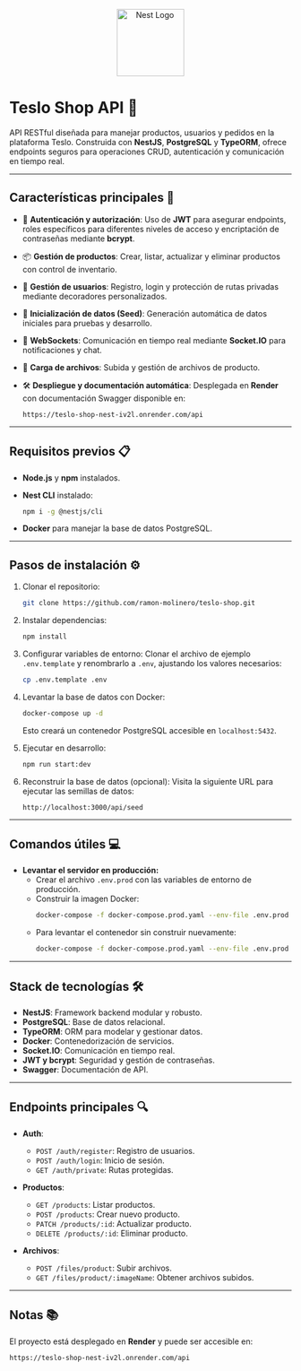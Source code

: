 <p align="center">
  <a href="http://nestjs.com/" target="blank"><img src="https://nestjs.com/img/logo-small.svg" width="120" alt="Nest Logo" /></a>
</p>

# Teslo Shop API 🚀

API RESTful diseñada para manejar productos, usuarios y pedidos en la plataforma Teslo. Construida con **NestJS**, **PostgreSQL** y **TypeORM**, ofrece endpoints seguros para operaciones CRUD, autenticación y comunicación en tiempo real.

---

## **Características principales** 🌟

- 🔐 **Autenticación y autorización**: Uso de **JWT** para asegurar endpoints, roles específicos para diferentes niveles de acceso y encriptación de contraseñas mediante **bcrypt**.
- 📦 **Gestión de productos**: Crear, listar, actualizar y eliminar productos con control de inventario.
- 👥 **Gestión de usuarios**: Registro, login y protección de rutas privadas mediante decoradores personalizados.
- 🌱 **Inicialización de datos (Seed)**: Generación automática de datos iniciales para pruebas y desarrollo.
- 📡 **WebSockets**: Comunicación en tiempo real mediante **Socket.IO** para notificaciones y chat.
- 📁 **Carga de archivos**: Subida y gestión de archivos de producto.
- 🛠️ **Despliegue y documentación automática**: Desplegada en **Render** con documentación Swagger disponible en:
  
  ```
  https://teslo-shop-nest-iv2l.onrender.com/api
  ```

---

## **Requisitos previos** 📋

- **Node.js** y **npm** instalados.
- **Nest CLI** instalado:
  
  ```bash
  npm i -g @nestjs/cli
  ```
- **Docker** para manejar la base de datos PostgreSQL.

---

## **Pasos de instalación** ⚙️

1. Clonar el repositorio:
   ```bash
   git clone https://github.com/ramon-molinero/teslo-shop.git
   ```

2. Instalar dependencias:
   ```bash
   npm install
   ```

3. Configurar variables de entorno:
   Clonar el archivo de ejemplo `.env.template` y renombrarlo a `.env`, ajustando los valores necesarios:
   ```bash
   cp .env.template .env
   ```

4. Levantar la base de datos con Docker:
   ```bash
   docker-compose up -d
   ```
   Esto creará un contenedor PostgreSQL accesible en `localhost:5432`.

5. Ejecutar en desarrollo:
   ```bash
   npm run start:dev
   ```

6. Reconstruir la base de datos (opcional):
   Visita la siguiente URL para ejecutar las semillas de datos:
   ```
   http://localhost:3000/api/seed
   ```

---

## **Comandos útiles** 💻

- **Levantar el servidor en producción:**
  - Crear el archivo `.env.prod` con las variables de entorno de producción.
  - Construir la imagen Docker:
    ```bash
    docker-compose -f docker-compose.prod.yaml --env-file .env.prod up --build
    ```
  - Para levantar el contenedor sin construir nuevamente:
    ```bash
    docker-compose -f docker-compose.prod.yaml --env-file .env.prod up -d
    ```

---

## **Stack de tecnologías** 🛠️

- **NestJS**: Framework backend modular y robusto.
- **PostgreSQL**: Base de datos relacional.
- **TypeORM**: ORM para modelar y gestionar datos.
- **Docker**: Contenedorización de servicios.
- **Socket.IO**: Comunicación en tiempo real.
- **JWT y bcrypt**: Seguridad y gestión de contraseñas.
- **Swagger**: Documentación de API.

---

## **Endpoints principales** 🔍

- **Auth**:
  - `POST /auth/register`: Registro de usuarios.
  - `POST /auth/login`: Inicio de sesión.
  - `GET /auth/private`: Rutas protegidas.

- **Productos**:
  - `GET /products`: Listar productos.
  - `POST /products`: Crear nuevo producto.
  - `PATCH /products/:id`: Actualizar producto.
  - `DELETE /products/:id`: Eliminar producto.

- **Archivos**:
  - `POST /files/product`: Subir archivos.
  - `GET /files/product/:imageName`: Obtener archivos subidos.

---

## **Notas** 📚

El proyecto está desplegado en **Render** y puede ser accesible en:
```bash
https://teslo-shop-nest-iv2l.onrender.com/api
```
